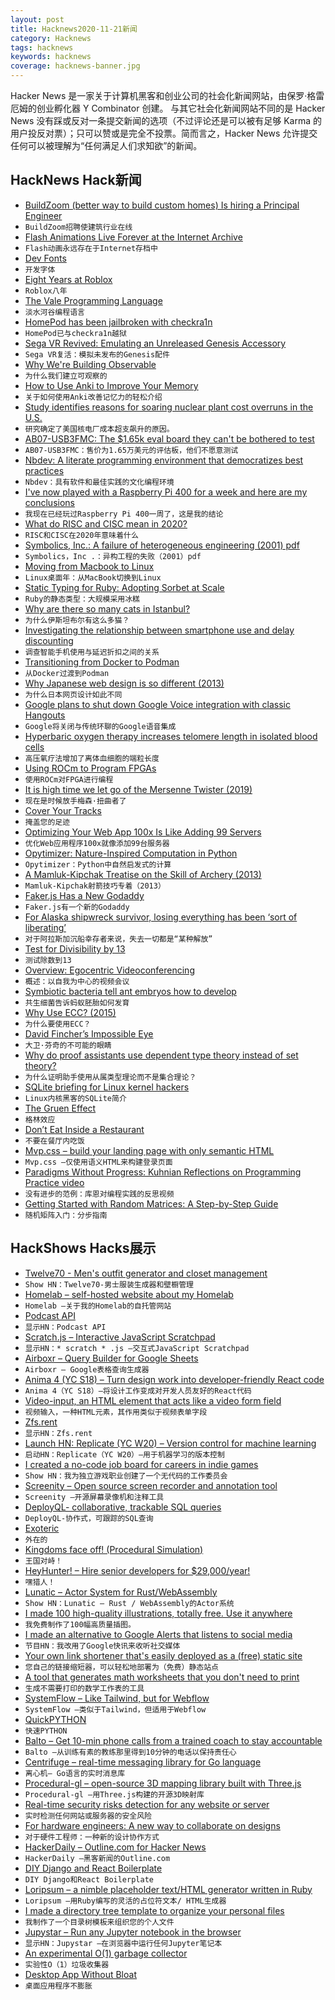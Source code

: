 ```yaml
---
layout: post
title: Hacknews2020-11-21新闻
category: Hacknews
tags: hacknews
keywords: hacknews
coverage: hacknews-banner.jpg
---
```


Hacker News 是一家关于计算机黑客和创业公司的社会化新闻网站，由保罗·格雷厄姆的创业孵化器 Y Combinator 创建。
与其它社会化新闻网站不同的是 Hacker News 没有踩或反对一条提交新闻的选项（不过评论还是可以被有足够 Karma 的用户投反对票）；只可以赞或是完全不投票。简而言之，Hacker News 允许提交任何可以被理解为“任何满足人们求知欲”的新闻。

## HackNews Hack新闻


- [BuildZoom (better way to build custom homes) Is hiring a Principal Engineer](https://jobs.lever.co/buildzoom)
- `BuildZoom招聘使建筑行业在线`
- [Flash Animations Live Forever at the Internet Archive](http://blog.archive.org/2020/11/19/flash-animations-live-forever-at-the-internet-archive/)
- `Flash动画永远存在于Internet存档中`
- [Dev Fonts](https://devfonts.gafi.dev/)
- `开发字体`
- [Eight Years at Roblox](https://zeux.io/2020/08/02/eight-years-at-roblox/)
- `Roblox八年`
- [The Vale Programming Language](https://vale.dev/)
- `淡水河谷编程语言`
- [HomePod has been jailbroken with checkra1n](https://yalujailbreak.net/homepod-checkra1n-jailbreak/)
- `HomePod已与checkra1n越狱`
- [Sega VR Revived: Emulating an Unreleased Genesis Accessory](https://gamehistory.org/segavr/)
- `Sega VR复活：模拟未发布的Genesis配件`
- [Why We're Building Observable](https://observablehq.com/@observablehq/why-were-building-observable)
- `为什么我们建立可观察的`
- [How to Use Anki to Improve Your Memory](https://superpoweredself.com/gentle-introduction-how-to-use-anki-to-improve-your-memory)
- `关于如何使用Anki改善记忆力的轻松介绍`
- [Study identifies reasons for soaring nuclear plant cost overruns in the U.S.](https://news.mit.edu/2020/reasons-nuclear-overruns-1118)
- `研究确定了美国核电厂成本超支飙升的原因。`
- [AB07-USB3FMC: The $1.65k eval board they can't be bothered to test](https://lab.ktemkin.com/post/ab07-usb3fmc-wtf/)
- `AB07-USB3FMC：售价为1.65万美元的评估板，他们不愿意测试`
- [Nbdev: A literate programming environment that democratizes best practices](https://github.blog/2020-11-20-nbdev-a-literate-programming-environment-that-democratizes-software-engineering-best-practices/)
- `Nbdev：具有软件和最佳实践的文化编程环境`
- [I've now played with a Raspberry Pi 400 for a week and here are my conclusions](item?id=25161266)
- `我现在已经玩过Raspberry Pi 400一周了，这是我的结论`
- [What do RISC and CISC mean in 2020?](https://erik-engheim.medium.com/what-does-risc-and-cisc-mean-in-2020-7b4d42c9a9de)
- `RISC和CISC在2020年意味着什么`
- [Symbolics, Inc.: A failure of heterogeneous engineering (2001) pdf](http://web.mit.edu/6.933/www/Symbolics.pdf)
- `Symbolics，Inc .：异构工程的失败（2001）pdf`
- [Moving from Macbook to Linux](https://monadical.com/posts/moving-to-linux-desktop.html)
- `Linux桌面年：从MacBook切换到Linux`
- [Static Typing for Ruby: Adopting Sorbet at Scale](https://shopify.engineering/static-typing-ruby)
- `Ruby的静态类型：大规模采用冰糕`
- [Why are there so many cats in Istanbul?](https://www.legalnomads.com/istanbul-cats/)
- `为什么伊斯坦布尔有这么多猫？`
- [Investigating the relationship between smartphone use and delay discounting](https://journals.plos.org/plosone/article?id=10.1371/journal.pone.0241383)
- `调查智能手机使用与延迟折扣之间的关系`
- [Transitioning from Docker to Podman](https://developers.redhat.com/blog/2020/11/19/transitioning-from-docker-to-podman/)
- `从Docker过渡到Podman`
- [Why Japanese web design is so different (2013)](https://randomwire.com/why-japanese-web-design-is-so-different/)
- `为什么日本网页设计如此不同`
- [Google plans to shut down Google Voice integration with classic Hangouts](https://support.google.com/hangouts/answer/3187125?hl=en)
- `Google将关闭与传统环聊的Google语音集成`
- [Hyperbaric oxygen therapy increases telomere length in isolated blood cells](https://www.aging-us.com/article/202188/text)
- `高压氧疗法增加了离体血细胞的端粒长度`
- [Using ROCm to Program FPGAs](https://forums.xilinx.com/t5/Xilinx-Xclusive-Blog/AMD-and-Xilinx-Demonstrate-Converged-ROCm-Runtime-Technology/ba-p/1175091)
- `使用ROCm对FPGA进行编程`
- [It is high time we let go of the Mersenne Twister (2019)](https://arxiv.org/abs/1910.06437)
- `现在是时候放手梅森·扭曲者了`
- [Cover Your Tracks](https://www.eff.org/deeplinks/2020/11/introducing-cover-your-tracks)
- `掩盖您的足迹`
- [Optimizing Your Web App 100x Is Like Adding 99 Servers](https://lukerissacher.com/blog/optimizing_your_web_app)
- `优化Web应用程序100x就像添加99台服务器`
- [Opytimizer: Nature-Inspired Computation in Python](https://github.com/gugarosa/opytimizer)
- `Opytimizer：Python中自然启发式的计算`
- [A Mamluk-Kipchak Treatise on the Skill of Archery (2013)](https://deremilitari.org/2013/03/mamluk-kipchak-the-skill-of-archery/)
- `Mamluk-Kipchak射箭技巧专着（2013）`
- [Faker.js Has a New Godaddy](https://github.com/Marak/faker.js/issues/1046#issuecomment-731258361)
- `Faker.js有一个新的Godaddy`
- [For Alaska shipwreck survivor, losing everything has been ‘sort of liberating’](https://www.ktoo.org/2020/11/19/for-union-bay-sinking-survivor-losing-everything-but-his-life-has-been-sort-of-liberating/)
- `对于阿拉斯加沉船幸存者来说，失去一切都是“某种解放”`
- [Test for Divisibility by 13](https://www.johndcook.com/blog/2020/11/10/test-for-divisibility-by-13/)
- `测试除数到13`
- [Overview: Egocentric Videoconferencing](https://wandb.ai/wandb/egocentric-video-conferencing/reports/Overview-Egocentric-Videoconferencing--VmlldzozMTY1NTA)
- `概述：以自我为中心的视频会议`
- [Symbiotic bacteria tell ant embryos how to develop](https://www.quantamagazine.org/symbiotic-bacteria-tell-ant-embryos-how-to-develop-20200909/)
- `共生细菌告诉蚂蚁胚胎如何发育`
- [Why Use ECC? (2015)](https://danluu.com/why-ecc/)
- `为什么要使用ECC？`
- [David Fincher’s Impossible Eye](https://www.nytimes.com/2020/11/19/magazine/david-fincher-mank-interview.html)
- `大卫·芬奇的不可能的眼睛`
- [Why do proof assistants use dependent type theory instead of set theory?](https://mathoverflow.net/questions/376839/what-makes-dependent-type-theory-more-suitable-than-set-theory-for-proof-assista)
- `为什么证明助手使用从属类型理论而不是集合理论？`
- [SQLite briefing for Linux kernel hackers](https://sqlite.org/lpc2019/doc/trunk/briefing.md)
- `Linux内核黑客的SQLite简介`
- [The Gruen Effect](https://99percentinvisible.org/episode/the-gruen-effect/)
- `格林效应`
- [Don’t Eat Inside a Restaurant](https://www.theatlantic.com/politics/archive/2020/11/can-you-get-coronavirus-inside-restaurant/617151/)
- `不要在餐厅内吃饭`
- [Mvp.css – build your landing page with only semantic HTML](https://andybrewer.github.io/mvp/)
- `Mvp.css –仅使用语义HTML来构建登录页面`
- [Paradigms Without Progress: Kuhnian Reflections on Programming Practice video](https://www.youtube.com/watch?v=TkPy7aLTtAw)
- `没有进步的范例：库恩对编程实践的反思视频`
- [Getting Started with Random Matrices: A Step-by-Step Guide](https://medium.com/cantors-paradise/getting-started-with-random-matrices-a-step-by-step-guide-81e5902384e)
- `随机矩阵入门：分步指南`


## HackShows Hacks展示

- [ Twelve70 - Men's outfit generator and closet management](https://www.twelve70.com/)
- `Show HN：Twelve70-男士服装生成器和壁橱管理`
- [ Homelab – self-hosted website about my Homelab](https://hydn.dev)
- `Homelab –关于我的Homelab的自托管网站`
- [ Podcast API](https://www.listennotes.com/api/)
- `显示HN：Podcast API`
- [ Scratch.js – Interactive JavaScript Scratchpad](https://hole.dev/scratch/)
- `显示HN：* scratch * .js –交互式JavaScript Scratchpad`
- [ Airboxr – Query Builder for Google Sheets](https://airboxr.com/demo)
- `Airboxr – Google表格查询生成器`
- [ Anima 4 (YC S18) – Turn design work into developer-friendly React code](item?id=25143052)
- `Anima 4（YC S18）–将设计工作变成对开发人员友好的React代码`
- [ Video-input, an HTML element that acts like a video form field](https://github.com/wgryc/video-input-js)
- `视频输入，一种HTML元素，其作用类似于视频表单字段`
- [ Zfs.rent](https://zfs.rent)
- `显示HN：Zfs.rent`
- [Launch HN: Replicate (YC W20) – Version control for machine learning](https://replicate.ai/)
- `启动HN：Replicate（YC W20）–用于机器学习的版本控制`
- [ I created a no-code job board for careers in indie games](https://workwithindies.com)
- `Show HN：我为独立游戏职业创建了一个无代码的工作委员会`
- [ Screenity – Open source screen recorder and annotation tool](https://github.com/alyssaxuu/screenity)
- `Screenity –开源屏幕录像机和注释工具`
- [ DeployQL- collaborative, trackable SQL queries](https://deployql.com/)
- `DeployQL-协作式，可跟踪的SQL查询`
- [ Exoteric](https://github.com/c9fe/exoteric)
- `外在的`
- [ Kingdoms face off! (Procedural Simulation)](https://calderwhite.github.io/KingdomsAndCrusaders)
- `王国对峙！ `
- [ HeyHunter! – Hire senior developers for $29,000/year!](https://heyhunter.co/)
- `嘿猎人！ `
- [ Lunatic – Actor System for Rust/WebAssembly](https://github.com/lunatic-lang/lunatic)
- `Show HN：Lunatic – Rust / WebAssembly的Actor系统`
- [ I made 100 high-quality illustrations, totally free. Use it anywhere](https://2.flexiple.com/scale/all-illustrations)
- `我免费制作了100幅高质量插图。`
- [ I made an alternative to Google Alerts that listens to social media](https://www.pmalerts.com/)
- `节目HN：我改用了Google快讯来收听社交媒体`
- [ Your own link shortener that's easily deployed as a (free) static site](https://github.com/jstayton/suri)
- `您自己的链接缩短器，可以轻松地部署为（免费）静态站点`
- [ A tool that generates math worksheets that you don't need to print](item?id=25163010)
- `生成不需要打印的数学工作表的工具`
- [ SystemFlow – Like Tailwind, but for Webflow](https://systemflow.co)
- `SystemFlow –类似于Tailwind，但适用于Webflow`
- [ QuickPYTHON](https://timothycrosley.github.io/quickpython/)
- `快速PYTHON`
- [ Balto – Get 10-min phone calls from a trained coach to stay accountable](http://usebalto.com?ref=hn)
- `Balto –从训练有素的教练那里得到10分钟的电话以保持责任心`
- [ Centrifuge – real-time messaging library for Go language](https://github.com/centrifugal/centrifuge)
- `离心机– Go语言的实时消息库`
- [ Procedural-gl – open-source 3D mapping library built with Three.js](https://github.com/felixpalmer/procedural-gl-js)
- `Procedural-gl –用Three.js构建的开源3D映射库`
- [ Real-time security risks detection for any website or server](https://hostedscan.com/)
- `实时检测任何网站或服务器的安全风险`
- [ For hardware engineers: A new way to collaborate on designs](https://www.obi.vision)
- `对于硬件工程师：一种新的设计协作方式`
- [ HackerDaily – Outline.com for Hacker News](https://hackerdaily.io)
- `HackerDaily –黑客新闻的Outline.com`
- [ DIY Django and React Boilerplate](https://github.com/saasitive/django-react-boilerplate)
- `DIY Django和React Boilerplate`
- [ Loripsum – a nimble placeholder text/HTML generator written in Ruby](https://github.com/raulpopadineti/homebrew-loripsum)
- `Loripsum –用Ruby编写的灵活的占位符文本/ HTML生成器`
- [ I made a directory tree template to organize your personal files](https://github.com/cyberthal/10-Bins-template)
- `我制作了一个目录树模板来组织您的个人文件`
- [ Jupystar – Run any Jupyter notebook in the browser](https://starboard.gg/jupystar)
- `显示HN：Jupystar –在浏览器中运行任何Jupyter笔记本`
- [ An experimental O(1) garbage collector](https://github.com/dkopko/klox)
- `实验性O（1）垃圾收集器`
- [ Desktop App Without Bloat](https://github.com/c9fe/graderjs)
- `桌面应用程序不膨胀`

